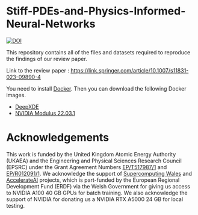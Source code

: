 # Stiff-PDEs-and-Physics-Informed-Neural-Networks

[![DOI](https://zenodo.org/badge/570563486.svg)](https://zenodo.org/badge/latestdoi/570563486)

This repository contains all of the files and datasets required to reproduce the findings of our review paper.

Link to the review paper : https://link.springer.com/article/10.1007/s11831-023-09890-4

You need to install [Docker](https://docs.docker.com/get-docker/). Then you can download the following Docker images.

 * [DeepXDE](https://deepxde.readthedocs.io/en/latest/user/installation.html#docker)
 * [NVIDIA Modulus 22.03.1](https://nvcr.io/nvidia/modulus/modulus:22.03.1)

 # Acknowledgements

This work is funded by the United Kingdom Atomic Energy Authority (UKAEA) and the Engineering and Physical Sciences Research Council (EPSRC) under the Grant Agreement Numbers [EP/T517987/1](https://gtr.ukri.org/projects?ref=studentship-2601058#/tabOverview) and [EP/R012091/1](https://gtr.ukri.org/projects?ref=EP%2FR012091%2F1). We acknowledge the support of [Supercomputing Wales](https://www.supercomputing.wales/) and [AccelerateAI](https://sa2c.github.io/AccelerateAI/) projects, which is part-funded by the European Regional Development Fund (ERDF) via the Welsh Government for giving us access to NVIDIA A100 40 GB GPUs for batch training. We also acknowledge the support of NVIDIA for donating us a NVIDIA RTX A5000 24 GB for local testing.

